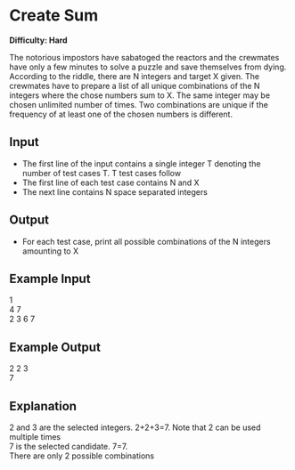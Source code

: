 # Create Sum

**Difficulty: Hard**

The notorious impostors have sabatoged the reactors and the crewmates have only a few minutes to solve a puzzle and save themselves from dying. According to the riddle, there are N integers and target X given. The crewmates have to prepare a list of all unique combinations of the N integers where the chose numbers sum to X. The same integer may be chosen unlimited number of times. Two combinations are unique if the frequency of at least one of the chosen numbers is different.

## Input

- The first line of the input contains a single integer T denoting the number of test cases T. T test cases follow
- The first line of each test case contains N and X
- The next line contains N space separated integers

## Output

- For each test case, print all possible combinations of the N integers amounting to X

## Example Input

1 <br/>
4 7<br/>
2 3 6 7

## Example Output

2 2 3 <br/>
7

## Explanation

2 and 3 are the selected integers. 2+2+3=7. Note that 2 can be used multiple times <br/>
7 is the selected candidate. 7=7. <br/>
There are only 2 possible combinations
